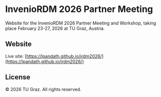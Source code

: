 # InvenioRDM 2026 Partner Meeting

Website for the InvenioRDM 2026 Partner Meeting and Workshop, taking place February 23-27, 2026 at TU Graz, Austria.

## Website

Live site: [https://lpandath.github.io/irdm2026/](https://lpandath.github.io/irdm2026/)

## License

© 2026 TU Graz. All rights reserved.
